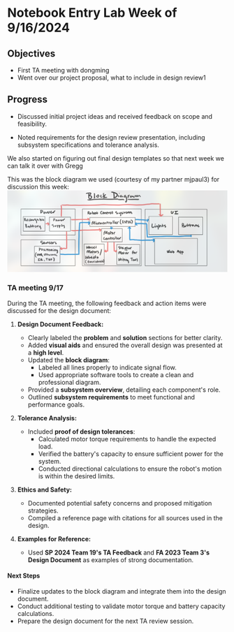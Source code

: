 # Notebook Entry Lab Week of 9/16/2024

## Objectives
- First TA meeting with dongming 
- Went over our project proposal, what to include in design review1

## Progress
- Discussed initial project ideas and received feedback on scope and feasibility.

- Noted requirements for the design review presentation, including subsystem specifications and tolerance analysis.

We also started on figuring out final design templates so that next week we can talk it over with Gregg

This was the block diagram we used (courtesy of my partner mjpaul3) for discussion this week:
![alt text](image-2.png)


### TA meeting 9/17

During the TA meeting, the following feedback and action items were discussed for the design document:

1. **Design Document Feedback:**
   - Clearly labeled the **problem** and **solution** sections for better clarity.
   - Added **visual aids** and ensured the overall design was presented at a **high level**.
   - Updated the **block diagram**:
     - Labeled all lines properly to indicate signal flow.
     - Used appropriate software tools to create a clean and professional diagram.
   - Provided a **subsystem overview**, detailing each component's role.
   - Outlined **subsystem requirements** to meet functional and performance goals.

2. **Tolerance Analysis:**
   - Included **proof of design tolerances**:
     - Calculated motor torque requirements to handle the expected load.
     - Verified the battery's capacity to ensure sufficient power for the system.
     - Conducted directional calculations to ensure the robot's motion is within the desired limits.

3. **Ethics and Safety:**
   - Documented potential safety concerns and proposed mitigation strategies.
   - Compiled a reference page with citations for all sources used in the design.

4. **Examples for Reference:**
   - Used **SP 2024 Team 19's TA Feedback** and **FA 2023 Team 3's Design Document** as examples of strong documentation.

#### **Next Steps**
- Finalize updates to the block diagram and integrate them into the design document.
- Conduct additional testing to validate motor torque and battery capacity calculations.
- Prepare the design document for the next TA review session.